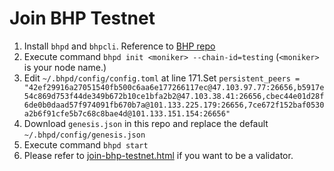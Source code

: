 # Join BHP Testnet
1. Install `bhpd` and `bhpcli`. Reference to [BHP repo](https://github.com/bhpnet/bhp)
2. Execute command `bhpd init <moniker> --chain-id=testing`  (`<moniker>` is your node name.)
3. Edit `~/.bhpd/config/config.toml` at line 171.Set
`persistent_peers = "42ef29916a27051540fb500c6aa6e177266117ec@47.103.97.77:26656,b5917e54c869d753f44de349b672b10ce1bfa2b2@47.103.38.41:26656,cbec44e01d28f6de0b0daad57f974091fb670b7a@101.133.225.179:26656,7ce672f152baf0530a2b6f91cfe5b7c68c8bae4d@101.133.151.154:26656"`
4. Download `genesis.json` in this repo and replace the default `~/.bhpd/config/genesis.json`
5. Execute command `bhpd start`
6. Please refer to [join-bhp-testnet.html](https://docs.bhpnet.io/getting-start/join-bhp-testnet.html) if you want to be a validator.
